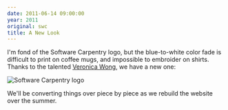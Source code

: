 ```yaml
---
date: 2011-06-14 09:00:00
year: 2011
original: swc
title: A New Look
---
```

<p>I'm fond of the Software Carpentry logo, but the blue-to-white color fade is difficult to print on coffee mugs, and impossible to embroider on shirts.  Thanks to the talented <a href="http://veronicawong.com/">Veronica Wong</a>, we have a new one:</p>
<p><img alt="Software Carpentry logo" src="{{'/files/2011/06/halfsize.png' | relative_url}}" /></p>
<p>We'll be converting things over piece by piece as we rebuild the website over the summer.</p>
